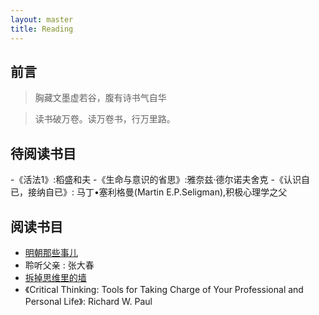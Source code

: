 ```yaml
---
layout: master
title: Reading
---
```


## 前言

> 胸藏文墨虚若谷，腹有诗书气自华

> 读书破万卷。读万卷书，行万里路。


## 待阅读书目

-《活法1》:稻盛和夫
-《生命与意识的省思》:雅奈兹·德尔诺夫舍克
-《认识自已，接纳自已》: 马丁•塞利格曼(Martin E.P.Seligman),积极心理学之父

## 阅读书目

* [明朝那些事儿](mingchaonaxieshier.html)
* 聆听父亲 : 张大春
* [拆掉思维里的墙](teardown-thewall-inmind.html)
* 《Critical Thinking: Tools for Taking Charge of Your Professional and Personal Life》: Richard W. Paul
